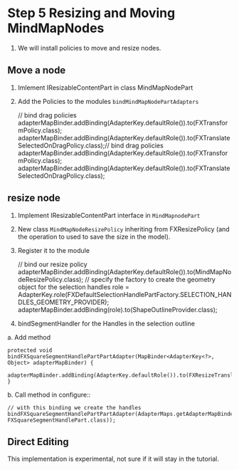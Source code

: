 # Step 5 Resizing and Moving MindMapNodes

1. We will install policies to move and resize nodes.

## Move a node

1. Imlement IResizableContentPart in class MindMapNodePart
2. Add the Policies to the modules ```bindMindMapNodePartAdapters```

    // bind drag policies
    adapterMapBinder.addBinding(AdapterKey.defaultRole()).to(FXTransformPolicy.class);
	adapterMapBinder.addBinding(AdapterKey.defaultRole()).to(FXTranslateSelectedOnDragPolicy.class);// bind drag policies
	adapterMapBinder.addBinding(AdapterKey.defaultRole()).to(FXTransformPolicy.class);
	adapterMapBinder.addBinding(AdapterKey.defaultRole()).to(FXTranslateSelectedOnDragPolicy.class);

## resize node

1. Implement IResizableContentPart interface in `MindMapnodePart`
2. New class `MindMapNodeResizePolicy` inheriting from FXResizePolicy (and the operation to used to save the size in the model).
3. Register it to the module

	// bind our resize policy
	adapterMapBinder.addBinding(AdapterKey.defaultRole()).to(MindMapNodeResizePolicy.class);
	// specify the factory to create the geometry object for the selection handles
	role = AdapterKey.role(FXDefaultSelectionHandlePartFactory.SELECTION_HANDLES_GEOMETRY_PROVIDER);
	adapterMapBinder.addBinding(role).to(ShapeOutlineProvider.class);

4. bindSegmentHandler for the Handles in the selection outline

  a. Add method

	protected void bindFXSquareSegmentHandlePartPartAdapter(MapBinder<AdapterKey<?>, Object> adapterMapBinder) {
		adapterMapBinder.addBinding(AdapterKey.defaultRole()).to(FXResizeTranslateFirstAnchorageOnHandleDragPolicy.class);
	}
	
  b. Call method in configure::
    
    // with this binding we create the handles
	bindFXSquareSegmentHandlePartPartAdapter(AdapterMaps.getAdapterMapBinder(binder(), FXSquareSegmentHandlePart.class));
	



## Direct Editing

This implementation is experimental, not sure if it will stay in the tutorial.

